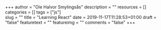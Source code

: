 +++
author = "Ole Halvor Smylingsås"
description = ""
resources = []
categories = []
tags = ["js"]     
slug = ""
title = "Learning React"
date = 2019-11-17T11:28:53+01:00
draft = "false"
featuretext = ""
featureimg = ""
comments = "false"
+++
